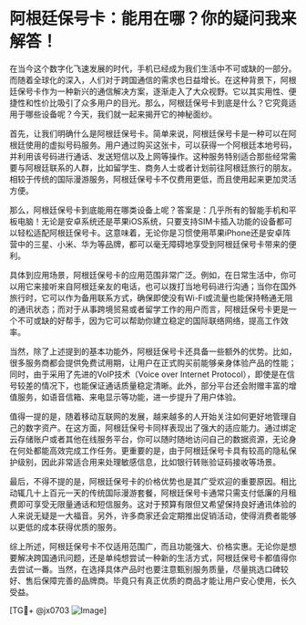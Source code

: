 # 阿根廷保号卡：能用在哪？你的疑问我来解答！

在当今这个数字化飞速发展的时代，手机已经成为我们生活中不可或缺的一部分。而随着全球化的深入，人们对于跨国通信的需求也日益增长。在这种背景下，阿根廷保号卡作为一种新兴的通信解决方案，逐渐走入了大众视野。它以其实用性、便捷性和性价比吸引了众多用户的目光。那么，阿根廷保号卡到底是什么？它究竟适用于哪些设备呢？今天，我们就一起来揭开它的神秘面纱。

首先，让我们明确什么是阿根廷保号卡。简单来说，阿根廷保号卡是一种可以在阿根廷使用的虚拟号码服务。用户通过购买这张卡，可以获得一个阿根廷本地号码，并利用该号码进行通话、发送短信以及上网等操作。这种服务特别适合那些经常需要与阿根廷联系的人群，比如留学生、商务人士或者计划前往阿根廷旅行的朋友。相较于传统的国际漫游服务，阿根廷保号卡不仅费用更低，而且使用起来更加灵活方便。

那么，阿根廷保号卡到底能用在哪类设备上呢？答案是：几乎所有的智能手机和平板电脑！无论是安卓系统还是苹果iOS系统，只要支持SIM卡插入功能的设备都可以轻松适配阿根廷保号卡。这意味着，无论你是习惯使用苹果iPhone还是安卓阵营中的三星、小米、华为等品牌，都可以毫无障碍地享受到阿根廷保号卡带来的便利。

具体到应用场景，阿根廷保号卡的应用范围非常广泛。例如，在日常生活中，你可以用它来接听来自阿根廷亲友的电话，也可以拨打当地号码进行沟通；当你在国外旅行时，它可以作为备用联系方式，确保即使没有Wi-Fi或流量也能保持畅通无阻的通讯状态；而对于从事跨境贸易或者留学工作的用户而言，阿根廷保号卡更是一个不可或缺的好帮手，因为它可以帮助你建立稳定的国际联络网络，提高工作效率。

当然，除了上述提到的基本功能外，阿根廷保号卡还具备一些额外的优势。比如，很多服务商都会提供免费试用期，让用户在正式购买前能够亲身体验产品的性能；同时，由于采用了先进的VoIP技术（Voice over Internet Protocol），即使是在信号较差的情况下，也能保证通话质量稳定清晰。此外，部分平台还会附赠丰富的增值服务，如语音信箱、来电显示等功能，进一步提升了用户体验。

值得一提的是，随着移动互联网的发展，越来越多的人开始关注如何更好地管理自己的数字资产。在这方面，阿根廷保号卡同样表现出了强大的适应能力。通过绑定云存储账户或者其他在线服务平台，你可以随时随地访问自己的数据资源，无论身在何处都能高效完成工作任务。更重要的是，由于阿根廷保号卡具有较高的隐私保护级别，因此非常适合用来处理敏感信息，比如银行转账验证码接收等场景。

最后，不得不提的是，阿根廷保号卡的价格优势也是其广受欢迎的重要原因。相比动辄几十上百元一天的传统国际漫游套餐，阿根廷保号卡通常只需支付低廉的月租费即可享受无限量通话和短信服务。这对于预算有限但又希望保持良好通讯体验的人来说无疑是一大福音。另外，许多商家还会定期推出促销活动，使得消费者能够以更低的成本获得优质的服务。

综上所述，阿根廷保号卡不仅适用范围广，而且功能强大、价格实惠。无论你是想要解决跨国通讯问题，还是单纯想尝试一种新的生活方式，阿根廷保号卡都值得你去尝试一番。当然，在选择具体产品时也要注意甄别服务质量，尽量挑选口碑较好、售后保障完善的品牌商。毕竟只有真正优质的商品才能让用户安心使用，长久受益。

[TG💪+ @jx0703 ![Image](https://github.com/user-attachments/assets/dbca1d08-cadb-493c-b0ec-ad6f7a83f270)]